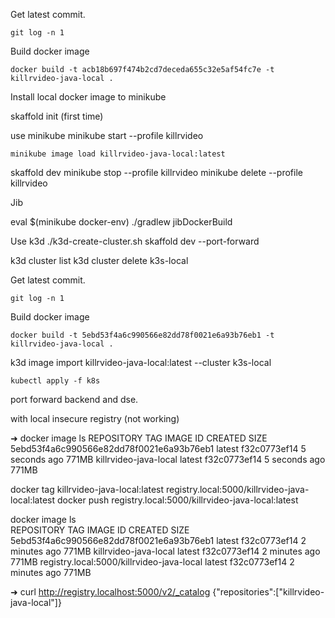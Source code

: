 Get latest commit.
```
git log -n 1
```
Build docker image
```
docker build -t acb18b697f474b2cd7deceda655c32e5af54fc7e -t killrvideo-java-local .
```
Install local docker image to minikube

skaffold init (first time)

use minikube
minikube start --profile killrvideo
```
minikube image load killrvideo-java-local:latest
```

skaffold dev
minikube stop --profile killrvideo
minikube delete --profile killrvideo

Jib

eval $(minikube docker-env)
./gradlew jibDockerBuild

Use k3d
./k3d-create-cluster.sh
skaffold dev --port-forward

k3d cluster list
k3d cluster delete k3s-local

Get latest commit.
```
git log -n 1
```
Build docker image
```
docker build -t 5ebd53f4a6c990566e82dd78f0021e6a93b76eb1 -t killrvideo-java-local .
```

k3d image import killrvideo-java-local:latest --cluster k3s-local
```
kubectl apply -f k8s
```
port forward backend and dse.

with local insecure registry (not working)

➜ docker image ls
REPOSITORY                                 TAG                                                                IMAGE ID       CREATED         SIZE
5ebd53f4a6c990566e82dd78f0021e6a93b76eb1   latest                                                             f32c0773ef14   5 seconds ago   771MB
killrvideo-java-local                      latest                                                             f32c0773ef14   5 seconds ago   771MB

docker tag killrvideo-java-local:latest registry.local:5000/killrvideo-java-local:latest
docker push registry.local:5000/killrvideo-java-local:latest

docker image ls                                                                         
REPOSITORY                                  TAG                                                                IMAGE ID       CREATED         SIZE
5ebd53f4a6c990566e82dd78f0021e6a93b76eb1    latest                                                             f32c0773ef14   2 minutes ago   771MB
killrvideo-java-local                       latest                                                             f32c0773ef14   2 minutes ago   771MB
registry.local:5000/killrvideo-java-local   latest                                                             f32c0773ef14   2 minutes ago   771MB

➜ curl http://registry.localhost:5000/v2/_catalog
{"repositories":["killrvideo-java-local"]}
